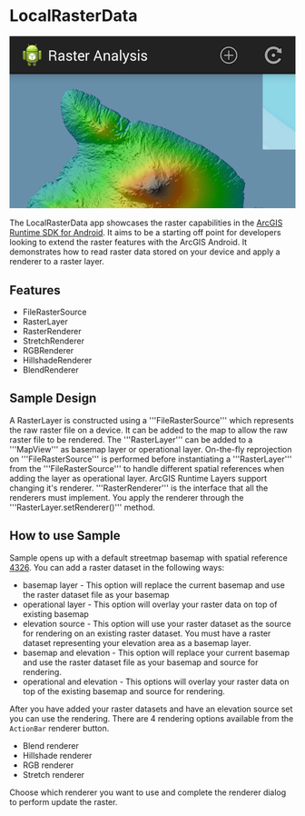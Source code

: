 # LocalRasterData

![Local Raster Data App](local-raster-data.png)

The LocalRasterData app showcases the raster capabilities in the [ArcGIS Runtime SDK for Android](https://developers.arcgis.com/en/android/). It aims to be a starting off point for developers looking to extend the raster features with the ArcGIS Android. It demonstrates how to read raster data stored on your device and apply a renderer to a raster layer.

## Features
* FileRasterSource
* RasterLayer
* RasterRenderer
* StretchRenderer
* RGBRenderer
* HillshadeRenderer
* BlendRenderer

## Sample Design
A RasterLayer is constructed using a '''FileRasterSource''' which represents the raw raster file on a device. It can be added to the map to allow the raw raster file to be rendered. The '''RasterLayer''' can be added to a '''MapView''' as basemap layer or operational layer. On-the-fly reprojection on '''FileRasterSource''' is performed before instantiating a '''RasterLayer''' from the '''FileRasterSource''' to handle different spatial references when adding the layer as operational layer.  ArcGIS Runtime Layers support changing it's renderer.  '''RasterRenderer''' is the interface that all the renderers must implement. You apply the renderer through the '''RasterLayer.setRenderer()''' method.

## How to use Sample
Sample opens up with a default streetmap basemap with spatial reference [4326](http://spatialreference.org/ref/epsg/wgs-84/).  You can add a raster dataset in the following ways:

* basemap layer - This option will replace the current basemap and use the raster dataset file as your basemap
* operational layer - This option will overlay your raster data on top of existing basemap
* elevation source - This option will use your raster dataset as the source for rendering on an existing raster dataset.  You must have a raster dataset representing your elevation area as a basemap layer.
* basemap and elevation - This option will replace your current basemap and use the raster dataset file as your basemap and source for rendering.
* operational and elevation - This options will overlay your raster data on top of the  existing basemap and source for rendering.

After you have added your raster datasets and have an elevation source set you can use the rendering.  There are 4 rendering options available from the ```ActionBar``` renderer button.

* Blend renderer
* Hillshade renderer
* RGB renderer
* Stretch renderer

Choose which renderer you want to use and complete the renderer dialog to perform update the raster.  

